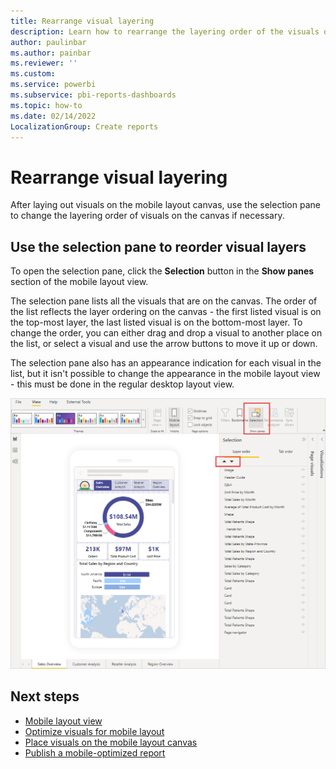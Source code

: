 ```yaml
---
title: Rearrange visual layering
description: Learn how to rearrange the layering order of the visuals on the mobile layout canvas.
author: paulinbar
ms.author: painbar
ms.reviewer: ''
ms.custom:
ms.service: powerbi
ms.subservice: pbi-reports-dashboards
ms.topic: how-to
ms.date: 02/14/2022
LocalizationGroup: Create reports
---
```


# Rearrange visual layering

After laying out visuals on the mobile layout canvas, use the selection pane to change the layering order of visuals on the canvas if necessary.

## Use the selection pane to reorder visual layers

To open the selection pane, click the **Selection** button in the **Show panes** section of the mobile layout view.

The selection pane lists all the visuals that are on the canvas. The order of the list reflects the layer ordering on the canvas - the first listed visual is on the top-most layer, the last listed visual is on the bottom-most layer. To change the order, you can either drag and drop a visual to another place on the list, or select a visual and use the arrow buttons to move it up or down.

The selection pane also has an appearance indication for each visual in the list, but it isn't possible to change the appearance in the mobile layout view - this must be done in the regular desktop layout view.

![Screenshot showing selection pane and how to open it.](media/power-bi-create-mobile-optimized-report-order-layers/mobile-layout-selection-pane.png)

## Next steps
* [Mobile layout view](power-bi-create-mobile-optimized-report-mobile-layout-view.md)
* [Optimize visuals for mobile layout](power-bi-create-mobile-optimized-report-format-visuals.md)
* [Place visuals on the mobile layout canvas](power-bi-create-mobile-optimized-report-initial-layout.md)
* [Publish a mobile-optimized report](power-bi-create-mobile-optimized-report-about.md#publish-a-mobile-optimized-report)